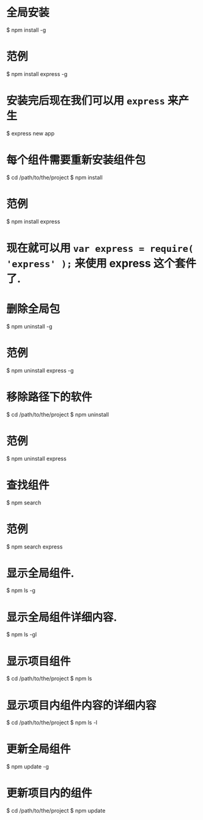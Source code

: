# 全局安装
$ npm install <package name> -g
# 范例
$ npm install express -g
# 安装完后现在我们可以用 <code>express</code> 来产生
$ express new app
# 每个组件需要重新安装组件包
$ cd /path/to/the/project
$ npm install <package name>
# 范例
$ npm install express
# 现在就可以用 `var express = require( 'express' );` 来使用 express 这个套件了.
# 删除全局包
$ npm uninstall <package name> -g
# 范例
$ npm uninstall express -g
# 移除路径下的软件
$ cd /path/to/the/project
$ npm uninstall <package name>
# 范例
$ npm uninstall express
# 查找组件
$ npm search <package name>
# 范例
$ npm search express
# 显示全局组件.
$ npm ls -g
# 显示全局组件详细内容.
$ npm ls -gl
# 显示项目组件
$ cd /path/to/the/project
$ npm ls
# 显示项目内组件内容的详细内容
$ cd /path/to/the/project
$ npm ls -l
# 更新全局组件
$ npm update -g
# 更新项目内的组件 
$ cd /path/to/the/project
$ npm update
